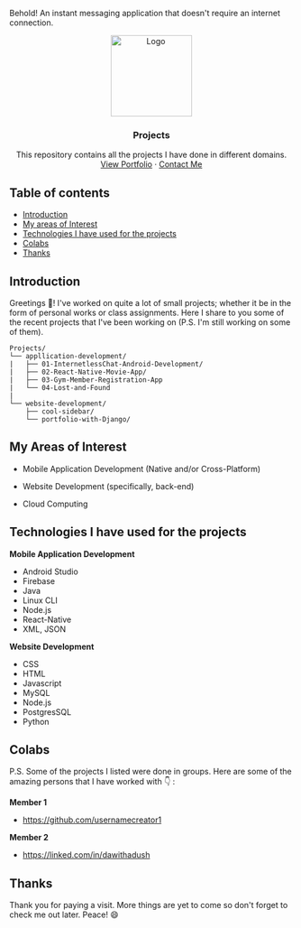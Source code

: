 Behold! An instant messaging application that doesn't require an internet connection.


<p align="center">
  <a href="https://github.com/Eba-1/Projects">
    <img src="https://external-content.duckduckgo.com/iu/?u=https%3A%2F%2Fblog.hubbado.com%2Fcontent%2Fimages%2F2020%2F01%2Fprojectmanager.png&f=1&nofb=1" alt="Logo" width=144 height=144>
  </a>

  <h3 align="center">Projects</h3>

  <p align="center">
    This repository contains all the projects I have done in different domains.
    <br>
    <a href="https://reponame/issues/new?template=bug.md">View Portfolio</a>
    ·
    <a href="https://linkedin.com/in/ebenezerwoldehana">Contact Me</a>
  </p>
</p>


## Table of contents

- [Introduction](#introduction)
- [My areas of Interest](#my-areas-of-interest)
- [Technologies I have used for the projects](#technologies-I-have-used-for-the-projects)
- [Colabs](#colabs)
- [Thanks](#thanks)



## Introduction

Greetings :wave:! I've worked on quite a lot of small projects; whether it be in the form of personal works or class assignments. Here I share to you some of the recent projects that I've been working on (P.S. I'm still working on some of them).  

```Repository Folder Structure
Projects/
└── appllication-development/
|   ├── 01-InternetlessChat-Android-Development/
|   ├── 02-React-Native-Movie-App/
|   ├── 03-Gym-Member-Registration-App
|   └── 04-Lost-and-Found
|
└── website-development/
    ├── cool-sidebar/
    └── portfolio-with-Django/
```

## My Areas of Interest

- Mobile Application Development (Native and/or Cross-Platform)

- Website Development (specifically, back-end)

- Cloud Computing

## Technologies I have used for the projects

**Mobile Application Development**

- Android Studio
- Firebase
- Java
- Linux CLI
- Node.js
- React-Native
- XML, JSON

**Website Development**

- CSS
- HTML
- Javascript
- MySQL
- Node.js
- PostgresSQL
- Python

## Colabs

P.S. Some of the projects I listed were done in groups. Here are some of the amazing persons that I have worked with :point_down: :

**Member 1**

- <https://github.com/usernamecreator1>

**Member 2**

- <https://linked.com/in/dawithadush>

## Thanks

Thank you for paying a visit. More things are yet to come so don't forget to check me out later. Peace! :smile:
